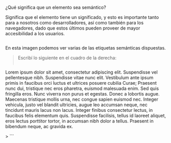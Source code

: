 ¿Qué significa que un elemento sea semántico?

Significa que el elemento tiene un significado, y esto es importante tanto para a nosotros como desarrolladores, así como también para los navegadores, dado que estos últimos pueden proveer de mayor accesibilidad a los usuarios.

<img src="https://www.w3schools.com/html/img_sem_elements.gif" alt="" width="auto" height="auto">

En esta imagen podemos ver varias de las etiquetas semánticas dispuestas.

> Escribí lo siguiente en el cuadro de la derecha:
>
> ```
<section>
  <article>
    <p>
       Lorem ipsum dolor sit amet, consectetur adipiscing elit. Suspendisse vel pellentesque nibh. Suspendisse vitae nunc elit. Vestibulum ante ipsum primis in faucibus orci luctus et ultrices posuere cubilia Curae; Praesent nunc dui, tristique nec eros pharetra, euismod malesuada enim. Sed quis fringilla eros. Nunc viverra non purus et egestas. Donec a lobortis augue. Maecenas tristique mollis urna, nec congue sapien euismod nec. Integer vehicula, justo vel blandit ultricies, augue leo accumsan neque, nec tincidunt mauris lacus non lacus. Integer finibus consectetur lectus, in faucibus felis elementum quis. Suspendisse facilisis, tellus id laoreet aliquet, eros lectus porttitor tortor, in accumsan nibh dolor a tellus. Praesent in bibendum neque, ac gravida ex.
    </p>
  </article>
</section>
> ```